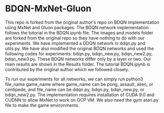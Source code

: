 # BDQN-MxNet-Gluon

This repo is forked from the original author's repo on BDQN implementation using MxNet and Gluon packages.
The BDQN network implementation follows the tutorial in the BDQN.ipynb file.
The images and models folder are forked from the original repo so they have nothing to do with our experiments.
We have implemented a DDQN network in ddqn.py and utils.py. We have also modified the original BDQN networks and used the following codes
for experiments: bdqn.py, bdqn_new.py, bdqn_new2.py, bdqn_new3.py. These BDQN networks differ only by a layer or two.
Our main results are shown in the Results folder.
The tutorial BDQN.ipynb is contributed by the original author which we followed closely.

To run our experiments for all networks, we can simply run python3 file_name game_name
where game_name can be pong, assault, alien, or centipede, and file_name can be ddqn.py, bdqn.py, bdqn_new.py, or bdqn_new2.py.
The implementation requires installation of CUDA 9.0 and CUDNN to allow MxNet to work on GCP VM. We also need the gym atari.py file to make the game environments.
